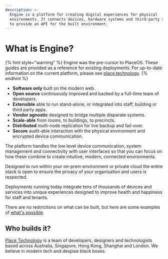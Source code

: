 ```yaml
---
description: >-
  Engine is a platform for creating digital experiences for physical
  environments. It connects devices, hardware systems and third-party software
  to provide an API for the built environment.
---
```


# What is Engine?

{% hint style="warning" %}
Engine was the pre-cursor to PlaceOS. These guides are provided as a reference for existing deployments. For up-to-date information on the current platform, please see [place.technology](https://place.technology).
{% endhint %}

* **Software only** built on the modern web.
* **Open source** continuously improved and backed by a full-time team of developers.
* **Extensible** able to run stand-alone, or integrated into staff, building or third party apps.
* **Vendor agnostic** designed to bridge multiple disparate systems.
* **Scale-able** from rooms, to buildings, to precincts.
* **Distributed** multi-node replication for live backup and fail-over.
* **Secure** audit-able interaction with the physical environment and encrypted device communication.

The platform handles the low level device communication, system management and connectivity with user interfaces so that you can focus on how these combine to create intuitive, modern, connected environments.

Designed to run within your on-prem environment or private cloud the entire stack is open to ensure the privacy of your organisation and users is respected.

Deployments running today integrate tens of thousands of devices and services into unique experiences designed to improve health and happiness for staff and tenants.

There are no restrictions on what can be built, but here are some examples of [what's possible](https://acaprojects.com/#spotlight).

## Who builds it?

[Place Technology](https://place.technology) is a team of developers, designers and technologists based across Australia, Singapore, Hong Kong, Shanghai and London. We believe in modern tech and despise black boxes.

